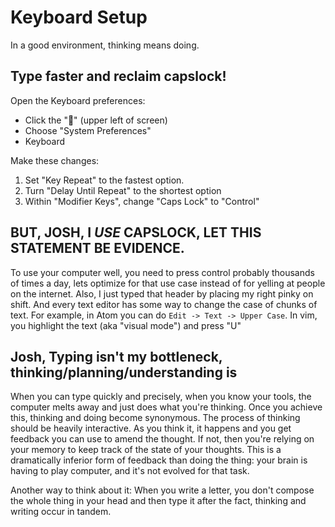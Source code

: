 Keyboard Setup
==============

In a good environment, thinking means doing.


Type faster and reclaim capslock!
---------------------------------

Open the Keyboard preferences:

* Click the "" (upper left of screen)
* Choose "System Preferences"
* Keyboard

Make these changes:

1. Set "Key Repeat" to the fastest option.
1. Turn "Delay Until Repeat" to the shortest option
1. Within "Modifier Keys", change "Caps Lock" to "Control"

BUT, JOSH, I *USE* CAPSLOCK, LET THIS STATEMENT BE EVIDENCE.
------------------------------------------------------------

To use your computer well, you need to press control
probably thousands of times a day, lets optimize
for that use case instead of for yelling at people on the internet.
Also, I just typed that header by placing my right pinky on shift.
And every text editor has some way to change the case of chunks of text.
For example, in Atom you can do `Edit -> Text -> Upper Case`.
In vim, you highlight the text (aka "visual mode") and press "U"

Josh, Typing isn't my bottleneck, thinking/planning/understanding is
--------------------------------------------------------------------

When you can type quickly and precisely, when you know your tools,
the computer melts away and just does what you're thinking.
Once you achieve this, thinking and doing become synonymous.
The process of thinking should be heavily interactive.
As you think it, it happens and you get feedback you can use to
amend the thought.
If not, then you're relying on your memory to keep track of the state
of your thoughts.
This is a dramatically inferior form of feedback than doing the thing:
your brain is having to play computer, and it's not evolved for that task.

Another way to think about it: When you write a letter, you don't compose
the whole thing in your head and then type it after the fact, thinking
and writing occur in tandem.

